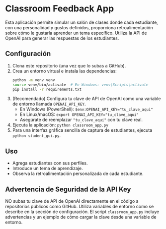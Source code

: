 # Classroom Feedback App

Esta aplicación permite simular un salón de clases donde cada estudiante, con una personalidad y gustos definidos, proporciona retroalimentación sobre cómo le gustaría aprender un tema específico.
Utiliza la API de OpenAI para generar las respuestas de los estudiantes.

## Configuración

1.  Clona este repositorio (una vez que lo subas a GitHub).
2.  Crea un entorno virtual e instala las dependencias:
    ```bash
    python -m venv venv
    source venv/bin/activate  # En Windows: venv\Scripts\activate
    pip install -r requirements.txt
    ```
3.  (Recomendado) Configura tu clave de API de OpenAI como una variable de entorno llamada `OPENAI_API_KEY`.
    *   En Windows (PowerShell): `$env:OPENAI_API_KEY="tu_clave_aqui"`
    *   En Linux/macOS: `export OPENAI_API_KEY="tu_clave_aqui"`
    *   Asegúrate de reemplazar `"tu_clave_aqui"` con tu clave real.
4.  Ejecuta la aplicación: `python classroom_app.py`
5.  Para una interfaz gráfica sencilla de captura de estudiantes, ejecuta
    `python student_gui.py`.

## Uso

-   Agrega estudiantes con sus perfiles.
-   Introduce un tema de aprendizaje.
-   Observa la retroalimentación personalizada de cada estudiante.

## Advertencia de Seguridad de la API Key

NO subas tu clave de API de OpenAI directamente en el código a repositorios públicos como GitHub. Utiliza variables de entorno como se describe en la sección de configuración. El script `classroom_app.py` incluye advertencias y un ejemplo de cómo cargar la clave desde una variable de entorno.
